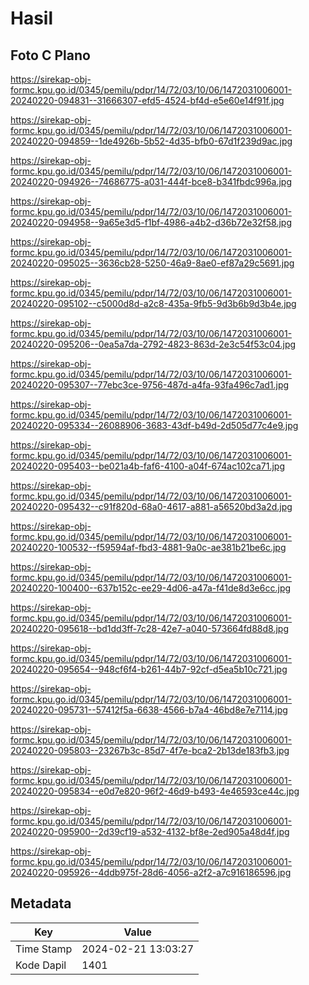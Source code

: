 # Hasil

## Foto C Plano

https://sirekap-obj-formc.kpu.go.id/0345/pemilu/pdpr/14/72/03/10/06/1472031006001-20240220-094831--31666307-efd5-4524-bf4d-e5e60e14f91f.jpg

https://sirekap-obj-formc.kpu.go.id/0345/pemilu/pdpr/14/72/03/10/06/1472031006001-20240220-094859--1de4926b-5b52-4d35-bfb0-67d1f239d9ac.jpg

https://sirekap-obj-formc.kpu.go.id/0345/pemilu/pdpr/14/72/03/10/06/1472031006001-20240220-094926--74686775-a031-444f-bce8-b341fbdc996a.jpg

https://sirekap-obj-formc.kpu.go.id/0345/pemilu/pdpr/14/72/03/10/06/1472031006001-20240220-094958--9a65e3d5-f1bf-4986-a4b2-d36b72e32f58.jpg

https://sirekap-obj-formc.kpu.go.id/0345/pemilu/pdpr/14/72/03/10/06/1472031006001-20240220-095025--3636cb28-5250-46a9-8ae0-ef87a29c5691.jpg

https://sirekap-obj-formc.kpu.go.id/0345/pemilu/pdpr/14/72/03/10/06/1472031006001-20240220-095102--c5000d8d-a2c8-435a-9fb5-9d3b6b9d3b4e.jpg

https://sirekap-obj-formc.kpu.go.id/0345/pemilu/pdpr/14/72/03/10/06/1472031006001-20240220-095206--0ea5a7da-2792-4823-863d-2e3c54f53c04.jpg

https://sirekap-obj-formc.kpu.go.id/0345/pemilu/pdpr/14/72/03/10/06/1472031006001-20240220-095307--77ebc3ce-9756-487d-a4fa-93fa496c7ad1.jpg

https://sirekap-obj-formc.kpu.go.id/0345/pemilu/pdpr/14/72/03/10/06/1472031006001-20240220-095334--26088906-3683-43df-b49d-2d505d77c4e9.jpg

https://sirekap-obj-formc.kpu.go.id/0345/pemilu/pdpr/14/72/03/10/06/1472031006001-20240220-095403--be021a4b-faf6-4100-a04f-674ac102ca71.jpg

https://sirekap-obj-formc.kpu.go.id/0345/pemilu/pdpr/14/72/03/10/06/1472031006001-20240220-095432--c91f820d-68a0-4617-a881-a56520bd3a2d.jpg

https://sirekap-obj-formc.kpu.go.id/0345/pemilu/pdpr/14/72/03/10/06/1472031006001-20240220-100532--f59594af-fbd3-4881-9a0c-ae381b21be6c.jpg

https://sirekap-obj-formc.kpu.go.id/0345/pemilu/pdpr/14/72/03/10/06/1472031006001-20240220-100400--637b152c-ee29-4d06-a47a-f41de8d3e6cc.jpg

https://sirekap-obj-formc.kpu.go.id/0345/pemilu/pdpr/14/72/03/10/06/1472031006001-20240220-095618--bd1dd3ff-7c28-42e7-a040-573664fd88d8.jpg

https://sirekap-obj-formc.kpu.go.id/0345/pemilu/pdpr/14/72/03/10/06/1472031006001-20240220-095654--948cf6f4-b261-44b7-92cf-d5ea5b10c721.jpg

https://sirekap-obj-formc.kpu.go.id/0345/pemilu/pdpr/14/72/03/10/06/1472031006001-20240220-095731--57412f5a-6638-4566-b7a4-46bd8e7e7114.jpg

https://sirekap-obj-formc.kpu.go.id/0345/pemilu/pdpr/14/72/03/10/06/1472031006001-20240220-095803--23267b3c-85d7-4f7e-bca2-2b13de183fb3.jpg

https://sirekap-obj-formc.kpu.go.id/0345/pemilu/pdpr/14/72/03/10/06/1472031006001-20240220-095834--e0d7e820-96f2-46d9-b493-4e46593ce44c.jpg

https://sirekap-obj-formc.kpu.go.id/0345/pemilu/pdpr/14/72/03/10/06/1472031006001-20240220-095900--2d39cf19-a532-4132-bf8e-2ed905a48d4f.jpg

https://sirekap-obj-formc.kpu.go.id/0345/pemilu/pdpr/14/72/03/10/06/1472031006001-20240220-095926--4ddb975f-28d6-4056-a2f2-a7c916186596.jpg


## Metadata

| Key        | Value               |
| ---------- | ------------------- |
| Time Stamp | 2024-02-21 13:03:27 |
| Kode Dapil | 1401                |



